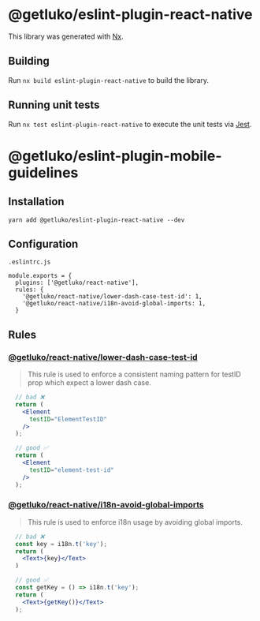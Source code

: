# @getluko/eslint-plugin-react-native

This library was generated with [Nx](https://nx.dev).

## Building

Run `nx build eslint-plugin-react-native` to build the library.

## Running unit tests

Run `nx test eslint-plugin-react-native` to execute the unit tests via [Jest](https://jestjs.io).

# @getluko/eslint-plugin-mobile-guidelines

## Installation

```
yarn add @getluko/eslint-plugin-react-native --dev
```

## Configuration

`.eslintrc.js`

```
module.exports = {
  plugins: ['@getluko/react-native'],
  rules: {
    '@getluko/react-native/lower-dash-case-test-id': 1,
    '@getluko/react-native/i18n-avoid-global-imports: 1,
  }
```

## Rules
### [@getluko/react-native/lower-dash-case-test-id](src/docs/rules/lower-dash-case-test-id.md)

> This rule is used to enforce a consistent naming pattern for testID prop which expect a lower dash case.

  ```jsx
    // bad ❌
    return (
      <Element
        testID="ElementTestID"
      />
    );

    // good ✅
    return (
      <Element
        testID="element-test-id"
      />
    );
  ```


### [@getluko/react-native/i18n-avoid-global-imports](src/docs/rules/i18n-avoid-global-imports.md)

> This rule is used to enforce i18n usage by avoiding global imports.

  ```jsx
    // bad ❌
    const key = i18n.t('key');
    return (
      <Text>{key}</Text>
    )

    // good ✅
    const getKey = () => i18n.t('key');
    return (
      <Text>{getKey()}</Text>
    );
  ```
